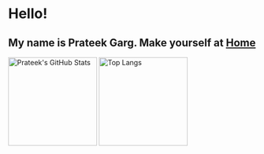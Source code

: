 # Hello!
## My name is Prateek Garg. Make yourself at [Home](http://www.prateekgargX.github.io "Personal Webpage")
 
 <!---
[![Top Langs](https://github-readme-stats.vercel.app/api/top-langs/?username=prateekgargX&layout=compact&theme=tokyonight)](https://github.com/prateekgargX/github-readme-stats)
---> 

<div class="row">
  <img alt="Prateek's GitHub Stats" src="https://github-readme-stats.vercel.app/api?username=prateekgargX&count_private=true&show_icons=true&theme=tokyonight" height="180">
  <img alt="Top Langs" src="https://github-readme-stats.vercel.app/api/top-langs/?username=prateekgargX&theme=tokyonight&layout=compact" height="180">
</div>


<!---
You can make your own card by following instructions at: https://github.com/anuraghazra/github-readme-stats
--->

<!---
Nautilus3000/Nautilus3000 is a ✨ special ✨ repository because its `README.md` (this file) appears on your GitHub profile.
You can click the Preview link to take a look at your changes.
--->
